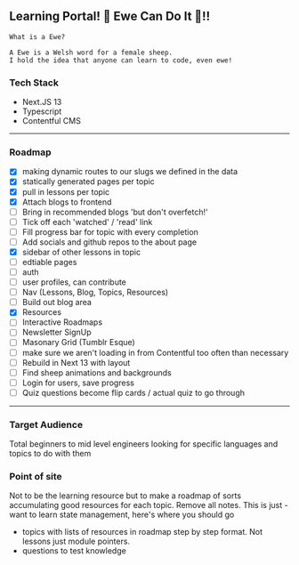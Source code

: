 
## Learning Portal! 🐑 Ewe Can Do It 🐑!! 

```
What is a Ewe?

A Ewe is a Welsh word for a female sheep. 
I hold the idea that anyone can learn to code, even ewe!
```

### Tech Stack 

- Next.JS 13
- Typescript
- Contentful CMS


---

### Roadmap

- [x] making dynamic routes to our slugs we defined in the data
- [x] statically generated pages per topic
- [x] pull in lessons per topic 
- [x] Attach blogs to frontend
- [ ] Bring in recommended blogs 'but don't overfetch!'
- [ ] Tick off each 'watched' / 'read' link
- [ ] Fill progress bar for topic with every completion
- [ ] Add socials and github repos to the about page
- [x] sidebar of other lessons in topic
- [ ] edtiable pages
- [ ] auth
- [ ] user profiles, can contribute
- [ ] Nav (Lessons, Blog, Topics, Resources)
- [ ] Build out blog area 
- [x] Resources 
- [ ] Interactive Roadmaps
- [ ] Newsletter SignUp
- [ ] Masonary Grid (Tumblr Esque)
- [ ] make sure we aren't loading in from Contentful too often than necessary
- [ ] Rebuild in Next 13 with layout
- [ ] Find sheep animations and backgrounds 
- [ ] Login for users, save progress
- [ ] Quiz questions become flip cards / actual quiz to go through

---

### Target Audience 

Total beginners to mid level engineers looking for specific languages and topics to do with them

### Point of site

Not to be the learning resource but to make a roadmap of sorts accumulating good resources for each topic. Remove all notes. 
This is just - want to learn state management, here's where you should go

- topics with lists of resources in roadmap step by step format. Not lessons just module pointers.
- questions to test knowledge